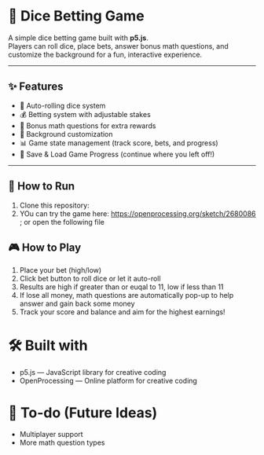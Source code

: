 # 🎲 Dice Betting Game

A simple dice betting game built with **p5.js**.  
Players can roll dice, place bets, answer bonus math questions, and customize the background for a fun, interactive experience.  

---

## ✨ Features
- 🎲 Auto-rolling dice system  
- 💰 Betting system with adjustable stakes  
- 🧮 Bonus math questions for extra rewards  
- 🎨 Background customization  
- 📊 Game state management (track score, bets, and progress)
- 💾 Save & Load Game Progress (continue where you left off!)  

---

## 🚀 How to Run
1. Clone this repository:
2. YOu can try the game here: https://openprocessing.org/sketch/2680086 ; or open the following file

## 🎮 How to Play
1. Place your bet (high/low)
2. Click bet button to roll dice or let it auto-roll
3. Results are high if greater than or euqal to 11, low if less than 11
4. If lose all money, math questions are automatically pop-up to help answer and gain back some money
5. Track your score and balance and aim for the highest earnings!

#  🛠️ Built with
- p5.js — JavaScript library for creative coding
- OpenProcessing — Online platform for creative coding

# 📌 To-do (Future Ideas)
- Multiplayer support
- More math question types
